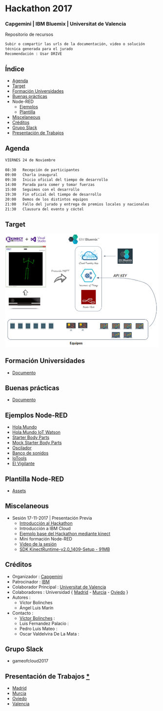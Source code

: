 # Hackathon 2017
### Capgemini | IBM Bluemix | Universitat de Valencia 
Repositorio de recursos


```
Subir o compartir las urls de la documentación, video o solución técnica generada para el jurado
Recomendación : Usar DRIVE
```



## Índice
* [Agenda](https://github.com/CoEValencia/Hackathon_2017/blob/master/README.md#agenda)
* [Target](https://github.com/CoEValencia/Hackathon_2017/blob/master/README.md#target)
* [Formación Universidades](https://github.com/CoEValencia/Hackathon_2017/blob/master/README.md#formación-universidades)
* [Buenas prácticas](https://github.com/CoEValencia/Hackathon_2017/blob/master/README.md#buenas-prácticas)
* Node-RED
  * [Ejemplos](https://github.com/CoEValencia/Hackathon_2017/blob/master/README.md#ejemplos-node-red)
  * [Plantilla](https://github.com/CoEValencia/Hackathon_2017/blob/master/README.md#plantilla-node-red)
* [Miscelaneous](https://github.com/CoEValencia/Hackathon_2017/blob/master/README.md#miscelaneous)
* [Créditos](https://github.com/CoEValencia/Hackathon_2017/blob/master/README.md#créditos)
* [Grupo Slack](https://github.com/CoEValencia/Hackathon_2017/blob/master/README.md#grupo-slack)
* [Presentación de Trabajos](https://github.com/CoEValencia/Hackathon_2017/blob/master/README.md#presentación-de-trabajos-)

## Agenda
```
VIERNES 24 de Noviembre

08:30	Recepción de participantes
09:00	Charla inaugural
09:30	Inicio oficial del tiempo de desarrollo
14:00	Parada para comer y tomar fuerzas
15:00	Seguimos con el desarrollo
19:30	Fin oficial del tiempo de desarrollo
20:00	Demos de los distintos equipos
21:00	Fallo del jurado y entrega de premios locales y nacionales
21:30	Clausura del evento y cóctel
```

## Target

![](https://github.com/CoEValencia/Hackathon_2017/blob/master/assets/target.png)

## Formación Universidades
* [Documento](https://docs.google.com/presentation/d/11zcWUh3JsWJvEDAjDNyUHMoFZtt8HrPHAjRSE8j-vtY/edit?usp=sharing)

## Buenas prácticas
* [Documento](https://docs.google.com/presentation/d/1MwDbsneXwVstXnr4pLOn9EctioYYvdqj8p1kAFT6WE0/edit?usp=sharing)

## Ejemplos Node-RED
* [Hola Mundo](https://github.com/vicboma1/HelloWorldBluemix)
* [Hola Mundo IoT Watson](https://github.com/vicboma1/HelloWorldIoTWatsonBluemix)
* [Starter Body Parts](https://github.com/vicboma1/StarterKitBluemixHands)
* [Mock Starter Body Parts](https://github.com/vicboma1/MockKinectBluemix)
* [Oscilador](https://github.com/vicboma1/OscilatorBluemix)
* [Banco de sonidos](https://github.com/vicboma1/BancoDeSonidosBluemix)
* [IoTools](https://github.com/vicboma1/IoToolsBluemix)
* [El Vigilante](https://github.com/vicboma1/ElVigilanteBluemix)

## Plantilla Node-RED
* [Assets](https://github.com/vicboma1/TemplateBluemixNodeRED)

## Miscelaneous
* Sesión 17-11-2017 | Presentación Previa
  * [Introducción al Hackathon](https://docs.google.com/presentation/d/1Upz5I0T2dSi83koka2FFb3nDQbilcwgfMgNkd6bXB3g/edit#slide=id.p3)
  * Introducción a IBM Cloud
  * [Ejemplo base del Hackathon mediante kinect](https://docs.google.com/presentation/d/142oFR67kgO-fImuxex85uCqkzVGXnQiaJhZscMotLh4/edit?usp=sharing())
  * Mini formación Node-RED
  * [Video de la sesión](https://nsj1vss.webex.com/apis/video-load.do?recordingDir=AAAAAn3qhfWgPI9e2Cb29kaPlKefj-_fhPl7NPWpCKfSZ7MtC9WEQefxGRIWjkS4Yr0wEkrSkYo1daG1U2IZDvq0ynBI7ZEUP8QLvK4WEDYhvwNe--QR0-uGWpODOYUC6PUDJRMMp3uH6pyfZ6h__cQBVE6H1jSe0kzLYPApmkE2n0HfinVKh335rJHJweEm3xUn_A2&timestamp=1511279617267&token=AAAAAqCHYj3yTqEObjsaAWImL4eGUSJyN9bT9Z5AdaSELxfc0&sessionId=undefined&fileName=screen_0_8473754.mp4)
  * [SDK KinectRuntime-v2.0_1409-Setup - 91MB ](https://drive.google.com/file/d/10CbTRPyBLq3hFRe9sOAhuM2IRrHjj8y3/view?usp=sharing)

## Créditos
  * Organizador : [Capgemini](https://www.capgemini.com/es-es/)
  * Patrocinador : [IBM](https://www.ibm.com/es-es/)
  * Colaborador Principal : [Universitat de Valencia](https://www.uv.es/etse)
  * Colaboradores : Universidad { [Madrid](http://www.upm.es/) - [Murcia](http://www.um.es/) - [Oviedo](http://www.uniovi.es/) }
  * Autores :
    * Víctor Bolinches
    * Ángel Luis Marín
  * Contacto :
    * [Víctor Bolinches](https://github.com/vicboma1) : 
    * Luis Fernandez Palacio : 
    * Pedro Luis Mateo : 
    * Oscar Valdelvira De La Mata : 
    
    
## Grupo Slack
   * gameofcloud2017


## Presentación de Trabajos [*](https://docs.google.com/spreadsheets/d/1yE9XjOc45IKLQOdP3zzNLZ4ALXC2VtDaukNkjv3oOxA/edit#gid=0)
   * [Madrid](https://github.com/CoEValencia/Hackathon_2017/tree/master/assets/presentaciones/madrid)
   * [Murcia](https://github.com/CoEValencia/Hackathon_2017/tree/master/assets/presentaciones/murcia)
   * [Oviedo](https://github.com/CoEValencia/Hackathon_2017/tree/master/assets/presentaciones/oviedo)
   * [Valencia](https://github.com/CoEValencia/Hackathon_2017/tree/master/assets/presentaciones/valencia)
